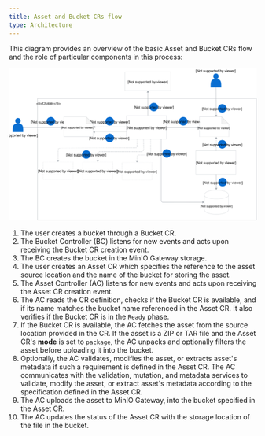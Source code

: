 ```yaml
---
title: Asset and Bucket CRs flow
type: Architecture
---
```


This diagram provides an overview of the basic Asset and Bucket CRs flow and the role of particular components in this process:

![Rafter's architecture](./assets/rafter-architecture-2.svg)

1. The user creates a bucket through a Bucket CR.
2. The Bucket Controller (BC) listens for new events and acts upon receiving the Bucket CR creation event.
3. The BC creates the bucket in the MinIO Gateway storage.
4. The user creates an Asset CR which specifies the reference to the asset source location and the name of the bucket for storing the asset.
5. The Asset Controller (AC) listens for new events and acts upon receiving the Asset CR creation event.
6. The AC reads the CR definition, checks if the Bucket CR is available, and if its name matches the bucket name referenced in the Asset CR. It also verifies if the Bucket CR is in the `Ready` phase.
7. If the Bucket CR is available, the AC fetches the asset from the source location provided in the CR. If the asset is a ZIP or TAR file and the Asset CR's **mode** is set to `package`, the AC unpacks and optionally filters the asset before uploading it into the bucket.
8. Optionally, the AC validates, modifies the asset, or extracts asset's metadata if such a requirement is defined in the Asset CR. The AC communicates with the validation, mutation, and metadata services to validate, modify the asset, or extract asset's metadata according to the specification defined in the Asset CR.
9. The AC uploads the asset to MinIO Gateway, into the bucket specified in the Asset CR.
10. The AC updates the status of the Asset CR with the storage location of the file in the bucket.
